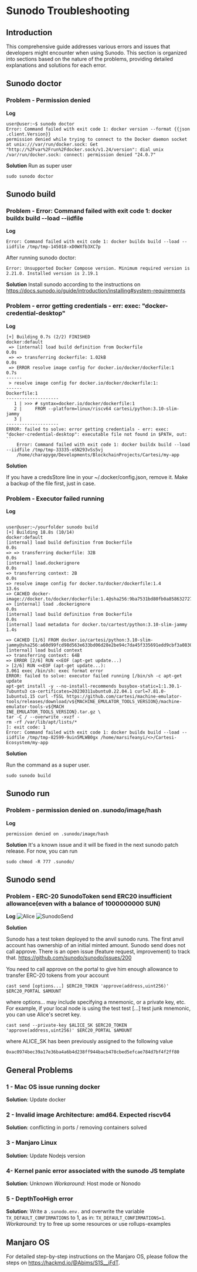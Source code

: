 # Sunodo Troubleshooting

## Introduction

This comprehensive guide addresses various errors and issues that developers might encounter when using Sunodo. This section is organized into sections based on the nature of the problems, providing detailed explanations and solutions for each error.

## **Sunodo doctor**
### **Problem - Permission denied**
**Log**
````
user@user:~$ sunodo doctor
Error: Command failed with exit code 1: docker version --format {{json .client.Version}}
permission denied while trying to connect to the Docker daemon socket at unix:///var/run/docker.sock: Get "http://%2Fvar%2Frun%2Fdocker.sock/v1.24/version": dial unix /var/run/docker.sock: connect: permission denied "24.0.7"
````

**Solution**
Run as super user
````
sudo sunodo doctor
````

## **Sunodo build**

### **Problem - Error: Command failed with exit code 1: docker buildx build --load --iidfile**

**Log**
````
Error: Command failed with exit code 1: docker buildx build --load --iidfile /tmp/tmp-145018-xD0WXfb3XC7p
````
After running sunodo doctor:
````
Error: Unsupported Docker Compose version. Minimum required version is 2.21.0. Installed version is 2.19.1
````

**Solution**
Install sunodo according to the instructions on https://docs.sunodo.io/guide/introduction/installing#system-requirements

### Problem - **error getting credentials - err: exec: "docker-credential-desktop"**

**Log**
````
[+] Building 0.7s (2/2) FINISHED                                                                                     docker:default
 => [internal] load build definition from Dockerfile                                                                           0.0s
 => => transferring dockerfile: 1.02kB                                                                                         0.0s
 => ERROR resolve image config for docker.io/docker/dockerfile:1                                                               0.7s
------
 > resolve image config for docker.io/docker/dockerfile:1:
------
Dockerfile:1
--------------------
   1 | >>> # syntax=docker.io/docker/dockerfile:1
   2 |     FROM --platform=linux/riscv64 cartesi/python:3.10-slim-jammy
   3 |
--------------------
ERROR: failed to solve: error getting credentials - err: exec: "docker-credential-desktop": executable file not found in $PATH, out: ``
    Error: Command failed with exit code 1: docker buildx build --load --iidfile /tmp/tmp-33335-oSN293vSs5vj
    /home/charapyge/Developments/BlockchainProjects/Cartesi/my-app

````

**Solution**

If you have a credsStore line in your ~/.docker/config.json, remove it. Make a backup of the file first, just in case.

### Problem - Executor failed running
**Log**
````

user@user:~/yourfolder sunodo build
[+] Building 18.8s (10/14)																	docker:default
[internal] load build definition from Dockerfile									0.0s
=> => transferring dockerfile: 32B													0.0s
[internal] load.dockerignore														0.0s
=> transferring context: 2B															0.0s
=> resolve image config for docker.to/docker/dockerfile:1.4  						13.6s
=> CACHED docker-image://docker.to/docker/dockerfile:1.4@sha256:9ba7531bd80fb0a858632727cf7a112fbfd19b17e94c4e84ced81e24ef1a0dbc => [internal] load .dockerignore 														0.0s
[internal] load build definition from Dockerfile									0.0s
[internal] load metadata for docker.to/cartest/python:3.10-slim-jammy				1.4s

=> CACHED [1/6] FROM docker.io/cartesi/python:3.10-slim-jammy@sha256:a60d99fcd98d563e633bd06d28e2be94c7da45f335691edd9cbf3a0830694638 [internal] load build context
=> transferring context: 64B
=> ERROR [2/6] RUN <<EOF (apt-get update...)
> [2/6] RUN <<EOF (apt-get update...):
3.061 exec /bin/sh: exec format error
ERROR: failed to solve: executor failed running [/bin/sh -c apt-get update
apt-get install -y --no-install-recommends busybox-static=1:1.30.1-7ubuntu3 ca-certificates=20230311ubuntu0.22.04.1 curl=7.81.0-1ubuntu1.15 curl -fSSL https://github.com/cartesi/machine-emulator-tools/releases/download/v${MACHINE_EMULATOR_TOOLS_VERSION}/machine-emulator-tools-v${MACH
INE_EMULATOR_TOOLS_VERSION}.tar.gz \
tar -C / --overwrite -xvzf -
rm -rf /var/lib/apt/lists/*
]: exit code: 1
Error: Command failed with exit code 1: docker buildx build --load --iidfile /tmp/tmp-82599-9uin5MLWB0gx /home/marsifeanyi/<>/Cartesi-Ecosystem/my-app
````

**Solution**

Run the command as a super user.
````
sudo sunodo build
````

## Sunodo run

### Problem - **permission denied on .sunodo/image/hash**

**Log**
````
permission denied on .sunodo/image/hash
````

**Solution**
It's a known issue and it will be fixed in the next sunodo patch release.
For now, you can run
````
sudo chmod -R 777 .sunodo/
````

##  **Sunodo send**

### Problem - ERC-20 SunodoToken send ERC20 insufficient allowance(even with a balance of 1000000000 SUN)

**Log**
![Alice](./sunodoTSimages/alicesun.png)
![SunodoSend](./sunodoTSimages/sunodosend.PNG)

**Solution**

Sunodo has a test token deployed to the anvil sunodo runs. The first anvil account has ownership of an initial minted amount. Sunodo send does not call approve. There is an open issue (feature request, improvement) to track that. https://github.com/sunodo/sunodo/issues/200

You need to call approve on the portal to give him enough allowance to transfer ERC-20 tokens from your account

````
cast send [options...] $ERC20_TOKEN 'approve(address,uint256)' $ERC20_PORTAL $AMOUNT
````

where options... may include specifying a mnemonic, or a private key, etc. 
For example, if your local node is using the test test [...] test junk mnemonic, you can use Alice's secret key.
````
cast send --private-key $ALICE_SK $ERC20_TOKEN 'approve(address,uint256)' $ERC20_PORTAL $AMOUNT
````

where ALICE_SK has been previously assigned to the following value
````
0xac0974bec39a17e36ba4a6b4d238ff944bacb478cbed5efcae784d7bf4f2ff80
````

## General Problems

### 1 - Mac OS issue  running docker
**Solution**: Update docker

### 2 - Invalid image Architecture: amd64. Expected riscv64 
**Solution**: conflicting in ports / removing containers solved

### 3 - Manjaro Linux 
**Solution**: Update Nodejs version

### 4- Kernel panic error associated with the sunodo JS template
**Solution**: Unknown
*Workaround*: Host mode or Nonodo

### 5 - DepthTooHigh error

**Solution**: Write a `.sunodo.env.` and overwrite the variable `TX_DEFAULT_CONFIRMATIONS` to 1, as in:  `TX_DEFAULT_CONFIRMATIONS=1`. 
*Workaround*: try to free up some resources or use rollups-examples


## Manjaro OS

For detailed step-by-step instructions on the Manjaro OS, please follow the steps on https://hackmd.io/@Abims/S1S__iFdT.


